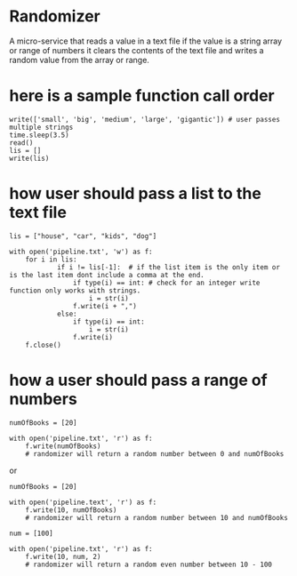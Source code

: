 # Randomizer
 A micro-service that reads a value in a text file if the value is a string array or range of numbers it clears the contents of the text file and writes a random value from the array or range. 

# here is a sample function call order

```
write(['small', 'big', 'medium', 'large', 'gigantic']) # user passes multiple strings
time.sleep(3.5)
read()
lis = []
write(lis)
```


# how user should pass a list to the text file

```
lis = ["house", "car", "kids", "dog"]

with open('pipeline.txt', 'w') as f:
    for i in lis: 
            if i != lis[-1]:  # if the list item is the only item or is the last item dont include a comma at the end.
                if type(i) == int: # check for an integer write function only works with strings.
                    i = str(i)
                f.write(i + ",")
            else:
                if type(i) == int:
                    i = str(i)
                f.write(i)
    f.close()
 ```           
            
# how a user should pass a range of numbers

```
numOfBooks = [20]

with open('pipeline.txt', 'r') as f:
    f.write(numOfBooks)
    # randomizer will return a random number between 0 and numOfBooks
```   
or

```
numOfBooks = [20]

with open('pipeline.text', 'r') as f:
    f.write(10, numOfBooks)
    # randomizer will return a random number between 10 and numOfBooks
```
```
num = [100]

with open('pipeline.txt', 'r') as f:
    f.write(10, num, 2) 
    # randomizer will return a random even number between 10 - 100
    
```    
